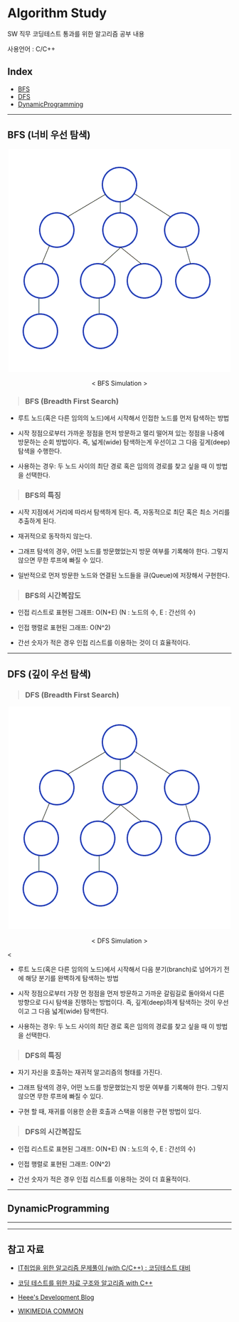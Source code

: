 # Algorithm Study

SW 직무 코딩테스트 통과를 위한 알고리즘 공부 내용

사용언어 : C/C++


## Index
  - [BFS](#BFS) 
  - [DFS](#DFS)
  - [DynamicProgramming](#DynamicProgrammingg)

---
## BFS (너비 우선 탐색)

<p align="center"><img src="./Images/Breadth-First-Search-Algorithm.gif" ></p>  
<p align="center"> < BFS Simulation ></p> 

>### BFS (Breadth First Search)

- 루트 노드(혹은 다른 임의의 노드)에서 시작해서 인접한 노드를 먼저 탐색하는 방법

- 시작 정점으로부터 가까운 정점을 먼저 방문하고 멀리 떨어져 있는 정점을 나중에 방문하는 순회 방법이다.
즉, 넓게(wide) 탐색하는게 우선이고 그 다음 깊게(deep) 탐색을 수행한다.

- 사용하는 경우: 두 노드 사이의 최단 경로 혹은 임의의 경로를 찾고 싶을 때 이 방법을 선택한다.


>### BFS의 특징

 - 시작 지점에서 거리에 따라서 탐색하게 된다. 즉, 자동적으로 최단 혹은 최소 거리를 추출하게 된다.

 - 재귀적으로 동작하지 않는다.

 - 그래프 탐색의 경우, 어떤 노드를 방문했었는지 방문 여부를 기록해야 한다. 그렇지 않으면 무한 루프에 빠질 수 있다.
 - 일반적으로 먼저 방문한 노드와 연결된 노드들을 큐(Queue)에 저장해서 구현한다.

>### BFS의 시간복잡도

- 인접 리스트로 표현된 그래프: O(N+E) (N : 노드의 수, E : 간선의 수)

- 인접 행렬로 표현된 그래프: O(N^2)

- 간선 숫자가 적은 경우 인접 리스트를 이용하는 것이 더 효율적이다.

---
## DFS (깊이 우선 탐색)

>### DFS (Breadth First Search)

<p align="center"><img src="./Images/Depth-First-Search.gif" ></p>  
<p align="center"> < DFS Simulation ></P><




- 루트 노드(혹은 다른 임의의 노드)에서 시작해서 다음 분기(branch)로 넘어가기 전에 해당 분기를 완벽하게 탐색하는 방법

- 시작 정점으로부터 가장 먼 정점을 먼저 방문하고 가까운 갈림길로 돌아와서 다른 방향으로 다시 탐색을 진행하는 방법이다. 즉, 깊게(deep)하게 탐색하는 것이 우선이고 그 다음 넓게(wide) 탐색한다.

- 사용하는 경우: 두 노드 사이의 최단 경로 혹은 임의의 경로를 찾고 싶을 때 이 방법을 선택한다.


>### DFS의 특징

 - 자기 자신을 호출하는 재귀적 알고리즘의 형태를 가진다.

 - 그래프 탐색의 경우, 어떤 노드를 방문했었는지 방문 여부를 기록해야 한다. 그렇지 않으면 무한 루프에 빠질 수 있다.

 - 구현 할 때, 재귀를 이용한 순환 호출과 스택을 이용한 구현 방법이 있다.

>### DFS의 시간복잡도

- 인접 리스트로 표현된 그래프: O(N+E) (N : 노드의 수, E : 간선의 수)

- 인접 행렬로 표현된 그래프: O(N^2)

- 간선 숫자가 적은 경우 인접 리스트를 이용하는 것이 더 효율적이다.

---
## DynamicProgramming
---
---
## 참고 자료
 - [IT취업을 위한 알고리즘 문제풀이 (with C/C++) : 코딩테스트 대비](https://www.inflearn.com/course/%EC%95%8C%EA%B3%A0%EB%A6%AC%EC%A6%98/dashboard)

 - [코딩 테스트를 위한 자료 구조와 알고리즘 with C++](http://www.yes24.com/Product/Goods/95863013)
 
 - [Heee's Development Blog](https://gmlwjd9405.github.io/)

 - [WIKIMEDIA COMMON](https://commons.wikimedia.org/wiki/)
